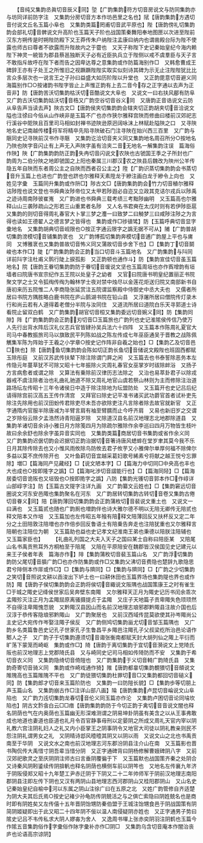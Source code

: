 <!-- { "loadSidebar": true } -->
　　【音纯又集韵丞眞切音辰义同】埅【广韵集韵符方切音房说文与防同集韵亦与坊同详前防字注　又集韵分房切音方本作坊邑里之名也】陚【唐韵集韵方遇切音付说文丘名玉篇小阜也　又集韵类篇罔甫切音武平原也】陛【唐韵傍礼切集韵韵会部礼切音髀说文升高阶也玉篇天子阶也战国策秦舞阳奉地图匣以次进至陛前汉东方朔传是时朔陛防殿下又王莽传朱户纳陛注孟康曰纳内也谓凿殿台际为陛不使露也师古曰尊者不欲露而升陛故内之于霤也　又天子称陛下史记秦始皇纪今海内赖陛下神灵一綂皆为郡县蔡邕独断天子必有近臣执兵立于陛侧以戒不虞羣臣与天子言不敢指斥故呼在陛下者而告之因卑达尊之意集韵或作防篇海别作□　又韩愈曹成王碑辞王亦有子处王之所惟旧之视蹶蹶陛陛实取实似刻诗其碑为示无止注陛陛犹比比言众多层次也一说言王之子孙曰益盛大如历阶陛以升堂也　又正韵毘意切音避义同海篇别作□○按诸韵书陛字皆止上声惟正韵有上去二音今存之正字通以去声为正音非】防【唐韵苦沃切集韵枯沃切音酷说文大阜也　又说文一曰右扶风郿有防阜　又广韵古沃切集韵姑沃切音梏又广韵空谷切音谷义同　又唐韵正音诰说文云防从阜告声当读去声】陜古文□【唐韵侯夹切集韵韵会辖夹切正韵胡夹切音洽说文隘也注徐曰今俗从山作峡非是玉篇不广也亦作狭尔雅释宫陜而修曲曰楼前汉郊祀志行溪谷中阸陜且百里司马相如封禅书迹陜逊原迥阔咏沫上林赋赴隘陜之口　又寻陜地名史记南越传楼将军将精卒先陷寻陜破石门注寻陜在始兴西三百里　又广韵与陿同史记寻陜前汉书作寻陿　又集韵讫洽切音夹义同又集韵地名周召所分○按地名乃陜也陜字音闪止有上声无入声陜字虽有洽夹二音无地名一解集韵注误　篇海俗作陜】陜【广韵集韵韵防正韵失冉切音闪说文农陜也古虢国王季之子所封也广韵周为二伯分陜之地即虢国之上阳也秦属三川郡汉农之陜县后魏改为陜州公羊传隐五年自陜而东者周公主之自陜而西者召公主之】陞【广韵识蒸切集韵韵会书蒸切音升玉篇上也进也广韵登也跻也尔雅释天素陞龙于縿注画白龙于縿令上向也　又姓见字彚　玉篇同升集韵或作阩□】陟古文□【唐韵集韵韵会竹力切音稙尔雅释诂陟陞也说文登也书舜典汝陟帝位又太甲若陟遐必自迩又立政其克诘尔戎兵以陟禹之迹诗周南陟彼崔嵬　又广韵进也书舜典三载考绩三考黜陟幽明　又玉篇高也尔雅释山山三袭陟疏山之形若三山重累者名陟　又人名书君奭在太戊时则有若伊陟臣扈　又集韵的则切音得周礼春官大卜掌三梦之灋一曰致梦二曰觭梦三曰咸陟注陟之为言得也读如王德翟人之德言梦之皆得也　集韵或作□徏徝骘】防【玉篇呼典切音显字彚地名　又集韵胡典切音岘限也○按正字通云限字之譌无据不可从】陠【广韵普胡切集韵滂模切音铺集韵衺也　又广韵博孤切集韵奔模切音逋广韵屋上平也与庯同　又博雅衺也又集韵普故切音怖义同又蒲故切音歩舍下也】□【集韵丁切音鬬峻也本作□】陡【广韵集韵韵会正韵当口切音斗玉篇地名　又广韵集韵与阧同详前阧字注杜甫义鹘行陡上捩孤影　又正韵顿也通作斗】防【集韵宣佳切音虽玉篇地名】院【唐韵王眷切集韵韵防于眷切音瑗说文坚也玉篇周垣也亦作寏增韵有垣墙者曰院唐书宣宗纪作五王院以处皇子之幼者　又官曰院唐书明皇纪置丽正书院聚文学之士又令狐绹传绹为翰林学士夜对禁中烛尽以金莲花炬送归院又南部新书自唐初来历五院惟二人李商隐张延赏注五院谓监察殿中侍御史中丞大夫也　又儒者所居曰书院方隅胜略白鹿书院在庐山鹅湖书院在铅山县　又浮屠所居曰僧院传灯录木行和尚云若有人道得着老僧分半院与汝同住　又道流所居曰道院白乐天寻郭道士诗看院止留双白鹤　又广韵集韵胡官切音桓又集韵委远切音婉义同】防【集韵同隙】阵【广韵集韵韵会正韵刃切音□玉篇旅也广韵列也史记淮隂侯传信乃使万人先行出背水阵后汉礼仪志兵官皆肄孙吴兵法六十四阵　又玉篇本作陈周礼夏官大司马中春教振旅司马以旗致民平列陈如战之陈左传成七年巫臣通吴于晋教之战陈佩觽集军陈为阵始于王羲之小学章○按史记作阵非自羲之始也】□【集韵乙及切音邑□陜也】除【唐韵鱼切集韵韵会陈如切正韵长鱼切音储说文殿陛也班固西都赋玉除彤庭　又前汉苏武传扶辇下除注除谓门屛之闲　又玉篇去也书泰誓除恶务本左传隐元年蔓草犹不可除又昭十七年振除火灾周礼春官女巫掌岁时祓除衅浴　又扬子方言病愈者或谓之除　又算法有乗除前汉律历志法除之　又治也易萃卦君子以除戎器戒不虞注除者治也礼曲礼驰道不除又周礼地官山虞若祭山林则为主而修除注治道路场坛左传昭十三年令诸侯日中造于除注除地为坛盟防处　又玉篇开也史记吕后纪请得除宫前汉高五王传作清宫　又拜官曰除史记平准书诸买武功爵官首者试补吏先除注先除用也前汉田蚡传君除吏尽未吾亦欲除吏注凡言除者除去故官就新官　又正字通隋内官服半除唐减为半臂言肩有袖至臂臑而止今呼齐肩　又易也新旧岁之交谓之岁除俗云除夕孟浩然诗青阳逼岁除　又除道汉县名前汉地理志北地郡除道县　又集韵羊诸切音余诗小雅日月方除笺四月为除疏尔雅除作余李巡曰四月万物皆生枝叶故曰余余舒也除余字虽异音实同也　又集韵类篇商居切音书集韵或省作余义同　又广韵集韵迟倨切韵会迟据切正韵治据切音箸诗唐风蟋蟀在堂岁聿其莫今我不乐日月其除传除去也又小惟风雨攸除鸟防攸去君子攸芋又小雅俾尔单厚何福不除俾尔多益以莫不庶传除开也　又叶鱼羁切音宜越采葛妇歌号絺素兮将献之越王悦兮忘罪除】増□【篇海同产见藏经】□【说文陋本字】□【篇海力中切同□中央高也丰也大也成也○按即隆字之譌】□【篇海叱渉切音謵能行也】□【篇海同陉】□【篇海居委切音诡阪也又垣毁也○按即陒字之譌】八防【集韵光镬切音郭本作□作崞详山部崞字注】防【玉篇古文隄字注详九画　又广韵纂文云姓也】□【集韵窘远切音圈说文河东安邑陬也集韵聚名在河东　又广韵居转切集韵古转切音卷又集韵古倦切音眷义同】陪【唐韵薄回切集韵韵会正韵蒲枚切音裴说文重土也　又说文一曰满也　又玉篇贰也随也广韵厠也増韵伴也诗大雅尔德不明以无陪无卿传无陪贰也释文陪本又作培　又玉篇加也左传昭五年飱有陪释文陪薄回反又扶杯反又定二年分之土田陪敦注陪増也亦作倍歩回反鲁语士有陪乗告奔走也注陪犹重也又尔雅释言陪朝也注陪位为朝　又玉篇助也益也史记孝文纪淮南王弟也秉德以陪朕注陪辅也　又玉篇家臣也】
　　【礼曲礼列国之大夫入天子之国曰某士自称曰陪臣某　又陪尾山名书禹贡熊耳外方桐柏至于陪尾　又陪在平原陪安在魏郡皆汉侯国见史记建元以来王子侯者年表　篇海亦作】陫【集韵蒲枚切音裴玉篇山名　又广韵浮切集韵韵防父尾切音膹广韵□也亦作防集韵或作□又集韵父沸切音费隐也楚辞九歌隐思君兮陫侧本作厞或作□】□【集韵与隮同】□【集韵与隮同】□【广韵之少切集韵之笑切音照说文耕以臿浚出下垆土也一曰耕休田也玉篇界场也集韵隄也界也或作防】陬【唐韵子侯切集韵韵会正韵将侯切音緅说文阪隅也战国策康王之时有雀生□于城之陬史记绛侯世家后吴奔壁东南陬　又尔雅释天正月为陬史记历书闰余乖次孟陬殄灭注正月为孟陬屈原离骚摄提贞于孟陬　又庄子天地篇子贡卑陬失色顼顼然不自得注卑陬愧恧貌　又黔陬汉县因山而名前汉地理志琅邪郡黔陬县注故介国也后汉淳于恭传客隐琅邪黔陬山　又广韵聚居也　又前汉西域传昆莫欲使其孙岑陬尚公主史记大宛传作岑娶注陬子侯反　又广韵侧鸠切集韵甾尤切音邹玉篇隅也　又广韵乡名类篇鲁邑史记孔子世家孔子生鲁昌平乡陬邑注陬孔子父叔梁纥所治邑论语作鄹人之子　又广韵子于切集韵遵须切音诹张衡南都赋天封大胡列仙之陬上平衍而旷荡下蒙笼而崎岖　集韵或作□】陭【唐韵于离切集韵于宜切音漪说文上党陭氏阪也前汉地理志上党郡陭氏县　又与崎同史记司马相如传陭防而不安　又集韵于希切音衣义同　又集韵隐绮切音倚隑也　又广韵集韵于义切音輢广韵陭氏县　又集韵奇寄切音骑义同　集韵或作崎戏通作猗】陮【唐韵都辠切集韵覩猥切音頧说文陮隗高也玉篇陮隗不平也　又广韵徒猥切集韵杜罪切音□又集韵都回切音磓义同】防【集韵郎才切音来玉篇阶防也　又集韵一曰防隑长貌】□【集韵歩等切朋上声玉篇山名　又集韵崩古作□注详山部八画】陯【唐韵集韵卢昆切音崘说文山阜陷也　又广韵力迍切集韵龙春切音伦义同玉篇亦作沦　又集韵卢困切音论同埨坎陷也】阴古文霒侌白云□□瘖【唐韵集韵韵防于今切正韵于禽切音音说文闇也释名阴荫也气在内奥荫也玉篇幽无形深难测谓之阴易坤卦阴虽有美含之以从王事弗敢成也地道也妻道也臣道也礼月令百官静事毋刑以定晏阴之所成又周礼天官内宰以阴礼教六宫注阴礼妇人之礼又内小臣掌王之阴事阴令又地官大司徒以阴礼教亲则民不怨注阴礼谓男女之礼　又阴晴诗邶风曀曀其阴又以阴以雨　又说文山之北也书禹贡南至于华阴　又说文水之南也前汉地理志河东郡汾阴县注介山在南　又玉篇影也晋书陶侃传大禹惜寸阴吾辈当惜分阴　又正字通碑背曰阴杨修解曹娥碑阴八字　又前汉郊祀歌灵之至庆阴阴注师古曰言垂阴覆徧于下　又玉篇默也战国策齐秦之处阴合　又诗秦风阴靷鋈续传阴揜軓也释名阴荫也横侧车前以阴笒也　又地名左传襄九年济于阴阪侵郑又昭十九年楚工尹赤迁阴于下阴又二十二年帅师军于阴前汉地理志南阳郡阴县注即左传下阴也又汉有两阴山县地理志西河郡阴山又桂阳郡阴山　又山名史记秦始皇纪自榆中河以东属之阴山注徐广曰在五原之北　又姓广韵管修自齐适楚为阴大夫其后氏焉○按史记褚少孙龟防传阴兢活之与之俱亡索隐曰阴姓兢名也是商时即有阴姓矣又左传僖十五年晋阴饴甥防秦伯盟于王城注饴甥食邑于阴战国策有阴简阴姬疑即出于此又昭二十四年阴不佞以温人南侵疑阴亦姓也　又正字通男子势曰隂史记吕不韦传私求大阴人嫪毐为舍人　又逸周书墠上张赤奕阴羽注阴鹤也玉篇今作隂五音集韵俗作字彚俗作阥字彚补亦作□阴□　又集韵乌含切音庵本作闇治丧庐也论语高宗谅阴】
